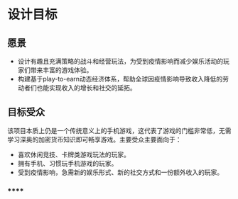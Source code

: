 # 设计目标

## 愿景

* 设计有趣且充满策略的战斗和经营玩法，为受到疫情影响而减少娱乐活动的玩家们带来丰富的游戏体验。
* 构建基于play-to-earn动态经济体系，帮助全球因疫情影响导致收入降低的劳动者们也能实现收入的增长和社交的延拓。

## 目标受众

该项目本质上仍是一个传统意义上的手机游戏，这代表了游戏的门槛非常低，无需学习深奥的加密货币知识即可畅享游戏。主要受众主要面向于：

* 喜欢休闲竞技、卡牌类游戏玩法的玩家。
* 拥有手机、习惯玩手机游戏的玩家。
* 受到疫情影响，急需新的娱乐形式、新的社交方式和一份额外收入的玩家。

### \*\*\*\*

